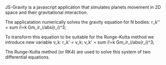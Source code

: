 JS-Gravity is a javascript application that simulates planets movement in 2D space and their gravitational interaction.

The applicatation numerically solves the gravity equation for N bodies:
r_k'' = sum i!=k G*m_i*r_i/abs(r_i)^3;

To transform this equation to be suitable for the Runge-Kutta method we introduce new variable v_k:
r_k' = v_k;
v_k' = sum i!=k G*m_i*r_i/abs(r_i)^3;

The Runge-Kutta method (or RK4) are used to solve this system of two differential equations.